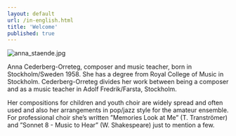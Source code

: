 ```yaml
---
layout: default
url: /in-english.html
title: 'Welcome'
published: true
---
```


![anna_staende.jpg](/images/anna_blomma.jpg)

Anna Cederberg-Orreteg, composer and music teacher, born in Stockholm/Sweden 1958. She has a degree from Royal College of Music in Stockholm. Cederberg-Orreteg divides her work between being a composer and as a music teacher in Adolf Fredrik/Farsta, Stockholm. 

Her compositions for children and youth choir are widely spread and often used and also her arrangements in pop/jazz style for the amateur ensemble. For professional choir she’s written ”Memories Look at Me” (T. Tranströmer) and ”Sonnet 8 - Music to Hear” (W. Shakespeare) just to mention a few.
